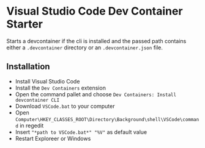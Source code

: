# Visual Studio Code Dev Container Starter

Starts a devcontainer if the cli is installed and the passed path contains either a `.devcontainer` directory or an `.devcontainer.json` file.

## Installation

- Install Visual Studio Code
- Install the `Dev Containers` extension
- Open the command pallet and choose `Dev Containers: Install devcontainer CLI`
- Download `VSCode.bat` to your computer
- Open `Computer\HKEY_CLASSES_ROOT\Directory\Background\shell\VSCode\command` in regedit
- Insert `"*path to VSCode.bat*" "%V"` as default value
- Restart Exploreer or Windows